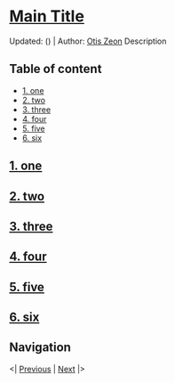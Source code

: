 # [Main Title]()
Updated: ()  |   Author: [Otis Zeon](www.otiszeon.com)
Description

## Table of content
* [1. one](/)
* [2. two](/)
* [3. three](/)
* [4. four](/)
* [5. five](/)
* [6. six](/)


## [1. one](/)
## [2. two](/)
## [3. three](/)
## [4. four](/)
## [5. five](/)
## [6. six](/)





## Navigation
<| [Previous](17-Design-System-Fuse-GitHub)      |     [Next](/1-Design-Phase) |>

